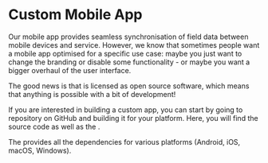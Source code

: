 # Custom Mobile App

Our mobile app <MobileAppName /> provides seamless synchronisation of field data between mobile devices and <MainPlatformName /> service. However, we know that sometimes people want a mobile app optimised for a specific use case: maybe you just want to change the branding or disable some functionality - or maybe you want a bigger overhaul of the user interface. 

The good news is that <MobileAppName /> is licensed as open source software, which means that anything is possible with a bit of development!

If you are interested in building a custom app, you can start by going to <GitHubRepo id="MerginMaps/input"/> repository on GitHub and building it for your platform. Here, you will find the <MobileAppName /> source code as well as the <GitHubRepo id="MerginMaps/input/blob/master/docs/developers/README.md" desc="developer documentation" />.

The <GitHubRepo id="MerginMaps/input-sdk" desc="Input SDK repository" /> provides all the dependencies for various platforms (Android, iOS, macOS, Windows).
